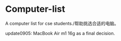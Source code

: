 # Computer-list
A computer list for cse students./帮助挑选合适的电脑。

update0905:
MacBook Air m1 16g as a final decision.
